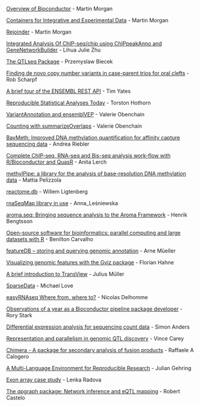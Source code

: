 
[Overview of Bioconductor](BiocUpdate.pdf) - Martin Morgan

[Containers for Integrative and Experimental Data](SummarizedExperiment.pdf) - Martin Morgan

[Rejoinder](Rejoinder.pdf) - Martin Morgan

[Integrated Analysis Of ChIP-seq/chip using ChIPpeakAnno and GeneNetworkBuilder](ChIPpeakAnno-Zhu.pdf) - Lihua Julie Zhu

[The QTLseq Package](Przemyslaw_Biecek_BITSEQ.pdf) - Przemyslaw Biecek

[Finding de novo copy number variants in case-parent trios for oral clefts](Rob_Scharpf_CNV_trios.pdf) - Rob Scharpf

[A brief tour of the ENSEMBL REST API](Tim_Yates_EnsemblREST.pdf) - Tim Yates

[Reproducible Statistical Analyses Today](Torston_Hothorn_Reproducibility.pdf) - Torston Hothorn

[VariantAnnotation and ensemblVEP](Valerie_Obenchain_VariantAnnotation_ensemblVEP.pdf) - Valerie Obenchain

[Counting with summarizeOverlaps](Valerie_Obenchain_summarizeOverlaps.pdf) - Valerie Obenchain

[BayMeth: Improved DNA methylation quantification for affinity capture sequencing data](andrea_riebler_baymeth.pdf) - Andrea Riebler

[Complete ChIP-seq, RNA-seq and Bis-seq analysis work-flow with R/Bioconductor and QuasR](anita_lerch_quasR.pdf) - Anita Lerch

[methylPipe: a library for the analysis of base-resolution DNA methylation data](mattia_pelizzola_methylPipe.pdf) - Mattia Pelizzola

[reactome.db](willem_ligtenberg_reactome.pdf) - Willem Ligtenberg

[rnaSeqMap library in use](rnaSeqMap.pdf) - Anna_Le&#x015B;niewska

[aroma.seq: Bringing sequence analysis to the Aroma Framework](BengtssonH_20121214-aroma.seq,BiocDevel2012.pdf) - Henrik Bengtsson

[Open-source software for bioinformatics: parallel computing and large datasets with R](Benilton_Carvalho_parallel.pdf) - Benilton Carvalho

[featureDB – storing and querying genomic annotation](FeatureDB-ArneMueller.pdf) - Arne M&#x00FC;eller

[Visualizing genomic features with the Gviz package](GvizEuropeanBioc2012.pdf) - Florian Hahne

[A brief introduction to TransView](Julius_Muller_bioconductor_meeting_12_12.pdf) - Julius M&#x00FC;ller

[SparseData](Michael_Love_sparsedata.pdf) - Michael Love

[easyRNAseq Where from, where to?](Nicolas-Delhomme-easyRNAseq-Bioc-developer-meeting-Zurich-December-2012.pdf) - Nicolas Delhomme

[Observations of a year as a Bioconductor pipeline package developer](Rory_Stark_DiffBind_Discussion.pdf) - Rory Stark

[Differential expression analysis for sequencing count data](Simon_Anders__DEXSeq__Zurich.pdf) - Simon Anders

[Representation and parallelism in genomic QTL discovery](Vince_Carey_RPGQTL.pdf) - Vince Carey

[Chimera - A package for secondary analysis of fusion products](chimera.calogero.pdf) - Raffaele A Calogero

[A Multi-Language Environment for Reproducible Research](julian-gehring-multi-language-environments.pdf) - Julian Gehring

[Exon array case study](lenka_Radova_exonarray.pdf) - Lenka Radova

[The qpgraph package: Network inference and eQTL mapping](robert_castelo_qpgraph.pdf) - Robert Castelo
